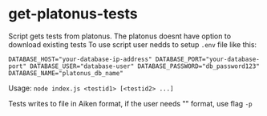 # get-platonus-tests

Script gets tests from platonus. The platonus doesnt have option to download existing tests
To use script user nedds to setup `.env` file like this:

`
DATABASE_HOST="your-database-ip-address"
DATABASE_PORT="your-database-port"
DATABASE_USER="database-user"
DATABASE_PASSWORD="db_password123"
DATABASE_NAME="platonus_db_name"
`

Usage:
`node index.js <testid1> [<testid2> ...]`

Tests writes to file in Aiken format, if the user needs "<question><variant>" format, use flag `-p`
